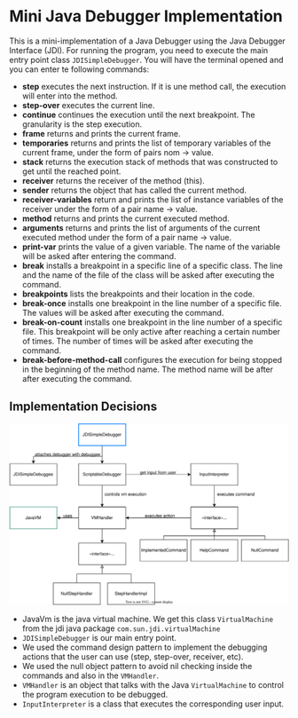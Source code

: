 # Mini Java Debugger Implementation

This is a mini-implementation of a Java Debugger using the Java Debugger Interface (JDI). For running the program, you need to execute the main entry point class `JDISimpleDebugger`. You will have the terminal opened and you can enter te following commands:

- **step** executes the next instruction. If it is une method call, the execution will enter into the method.
- **step-over** executes the current line.
- **continue** continues the execution until the next breakpoint. The granularity is the step execution.
- **frame** returns and prints the current frame.
- **temporaries** returns and prints the list of temporary variables of the current frame, under the form of pairs nom -> value.
- **stack** returns the execution stack of methods that was constructed to get until the reached point.
- **receiver** returns the receiver of the method (this).
- **sender** returns the object that has called the current method.
- **receiver-variables** return and prints the list of instance variables of the receiver under the form of a pair name -> value.
- **method** returns and prints the current executed method.
- **arguments** returns and prints the list of arguments of the current executed method under the form of a pair name -> value.
- **print-var** prints the value of a given variable. The name of the variable will be asked after entering the command.
- **break** installs a breakpoint in a specific line of a specific class. The line and the name of the file of the class will be asked after executing the command.
- **breakpoints** lists the breakpoints and their location in the code.
- **break-once** installs one breakpoint in the line number of a specific file. The values will be asked after executing the command.
- **break-on-count** installs one breakpoint in the line number of a specific file. This breakpoint will be only active after reaching a certain number of times. The number of times will be asked after executing the command.
- **break-before-method-call** configures the execution for being stopped in the beginning of the method name. The method name will be after after executing the command.
## Implementation Decisions

![](./img/debugger.svg)

- JavaVm is the java virtual machine. We get this class `VirtualMachine` from the jdi java package `com.sun.jdi.virtualMachine`
- `JDISimpleDebugger` is our main entry point.
- We used the command design pattern to implement the debugging actions that the user can use (step, step-over, receiver, etc).
- We used the null object pattern to avoid nil checking inside the commands and also in the `VMHandler`.
- `VMHandler` is an object that talks with the Java `VirtualMachine` to control the program execution to be debugged.
- `InputInterpreter` is a class that executes the corresponding user input.
